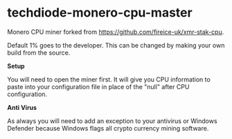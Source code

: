 # techdiode-monero-cpu-master

Monero CPU miner forked from https://github.com/fireice-uk/xmr-stak-cpu.

Default 1% goes to the developer. This can be changed by making your own build from the source.

<b>Setup</b>

You will need to open the miner first. It will give you CPU information to paste into your configuration file in place of the "null" after CPU configuration.

<b> Anti Virus </b> 

As always you will need to add an exception to your antivirus or Windows Defender because Windows flags all crypto currency mining software.
